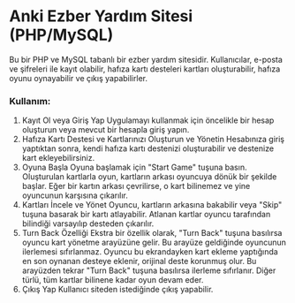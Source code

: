 # Anki Ezber Yardım Sitesi (PHP/MySQL)
Bu bir PHP ve MySQL tabanlı bir ezber yardım sitesidir. Kullanıcılar, e-posta ve şifreleri ile kayıt olabilir, hafıza kartı desteleri kartları oluşturabilir, hafıza oyunu oynayabilir ve çıkış yapabilirler.
### Kullanım:
1. Kayıt Ol veya Giriş Yap
Uygulamayı kullanmak için öncelikle bir hesap oluşturun veya mevcut bir hesapla giriş yapın.
2. Hafıza Kartı Destesi ve Kartlarınızı Oluşturun ve Yönetin
Hesabınıza giriş yaptıktan sonra, kendi hafıza kartı destenizi oluşturabilir ve destenize kart ekleyebilirsiniz.
3. Oyuna Başla
Oyuna başlamak için "Start Game" tuşuna basın. Oluşturulan kartlarla oyun, kartların arkası oyuncuya dönük bir şekilde başlar. Eğer bir kartın arkası çevrilirse, o kart bilinemez ve yine oyuncunun karşısına çıkarılır.
4. Kartları İncele ve Yönet
Oyuncu, kartların arkasına bakabilir veya "Skip" tuşuna basarak bir kartı atlayabilir. Atlanan kartlar oyuncu tarafından bilindiği varsayılıp desteden çıkarılır.
5. Turn Back Özelliği
Ekstra bir özellik olarak, "Turn Back" tuşuna basılırsa oyuncu kart yönetme arayüzüne gelir. Bu arayüze geldiğinde oyuncunun ilerlemesi sıfırlanmaz. Oyuncu bu ekrandayken kart ekleme yaptığında en son oynanan desteye eklenir, orijinal deste korunmuş olur. Bu arayüzden tekrar "Turn Back" tuşuna basılırsa ilerleme sıfırlanır. Diğer türlü, tüm kartlar bilinene kadar oyun devam eder.
6. Çıkış Yap
Kullanıcı siteden istediğinde çıkış yapabilir.
